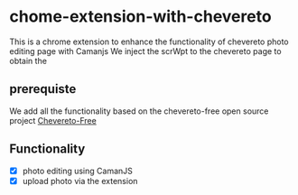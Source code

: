 # chome-extension-with-chevereto
This is a chrome extension to enhance the functionality of chevereto photo editing page with Camanjs
We inject the scrWpt to the chevereto page to obtain the 
## prerequiste

We add all the functionality based on the chevereto-free open source project
[Chevereto-Free](https://chevereto.com/free)

## Functionality
- [X] photo editing using CamanJS
- [X] upload photo via the extension
